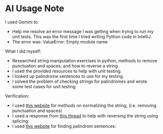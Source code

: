 # AI Usage Note

I used Gemini to:
- Help me resolve an error message I was getting when trying to run my unit tests. This was the first time I tried writing Python code in IntelliJ.
- The error was: ValueError: Empty module name

What I did myself:
- Researched string manipulation exercises in python, methods to remove punctuation and spaces, and how to reverse a string.
- I used the provided resources to help with unit testing.
- I looked up palindrome sentences to use for my testing.
- I solved the problem of checking strings for palindromes and wrote some test cases for unit testing

Verification:
- I used [this website](https://www.geeksforgeeks.org/python/normalizing-textual-data-with-python/) for methods on normalizing the string, (i.e. removing punctuation and spaces)
- I used a response from [this thread](https://stackoverflow.com/questions/931092/how-do-i-reverse-a-string-in-python) to help with reversing the string using splicing:
- I used [this website](https://www2.cs.arizona.edu/icon/oddsends/palinsen.htm) for finding palindrom sentences:
  
